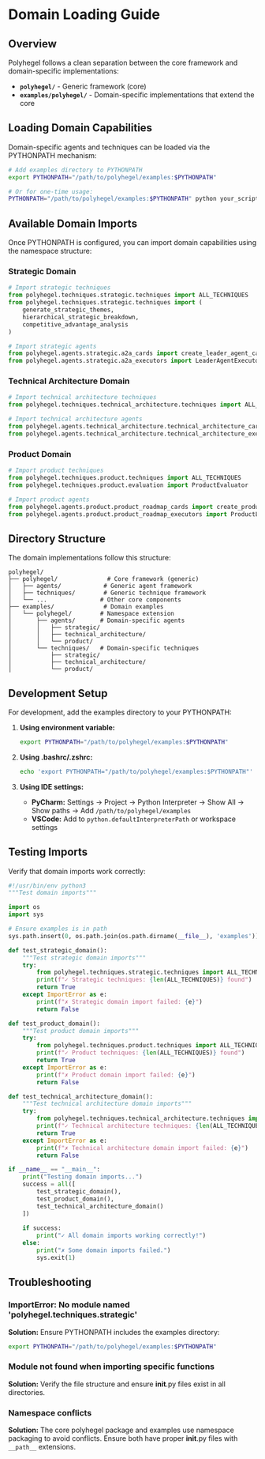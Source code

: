 # Domain Loading Guide

## Overview

Polyhegel follows a clean separation between the core framework and domain-specific implementations:

- **`polyhegel/`** - Generic framework (core)
- **`examples/polyhegel/`** - Domain-specific implementations that extend the core

## Loading Domain Capabilities

Domain-specific agents and techniques can be loaded via the PYTHONPATH mechanism:

```bash
# Add examples directory to PYTHONPATH
export PYTHONPATH="/path/to/polyhegel/examples:$PYTHONPATH"

# Or for one-time usage:
PYTHONPATH="/path/to/polyhegel/examples:$PYTHONPATH" python your_script.py
```

## Available Domain Imports

Once PYTHONPATH is configured, you can import domain capabilities using the namespace structure:

### Strategic Domain
```python
# Import strategic techniques
from polyhegel.techniques.strategic.techniques import ALL_TECHNIQUES
from polyhegel.techniques.strategic.techniques import (
    generate_strategic_themes,
    hierarchical_strategic_breakdown,
    competitive_advantage_analysis
)

# Import strategic agents
from polyhegel.agents.strategic.a2a_cards import create_leader_agent_card
from polyhegel.agents.strategic.a2a_executors import LeaderAgentExecutor
```

### Technical Architecture Domain
```python
# Import technical architecture techniques
from polyhegel.techniques.technical_architecture.techniques import ALL_TECHNIQUES

# Import technical architecture agents
from polyhegel.agents.technical_architecture.technical_architecture_cards import create_technical_leader_card
from polyhegel.agents.technical_architecture.technical_architecture_executors import TechnicalLeaderExecutor
```

### Product Domain
```python
# Import product techniques
from polyhegel.techniques.product.techniques import ALL_TECHNIQUES
from polyhegel.techniques.product.evaluation import ProductEvaluator

# Import product agents
from polyhegel.agents.product.product_roadmap_cards import create_product_leader_card
from polyhegel.agents.product.product_roadmap_executors import ProductLeaderExecutor
```

## Directory Structure

The domain implementations follow this structure:

```
polyhegel/
├── polyhegel/              # Core framework (generic)
│   ├── agents/            # Generic agent framework
│   ├── techniques/        # Generic technique framework  
│   └── ...               # Other core components
├── examples/              # Domain examples
│   └── polyhegel/        # Namespace extension
│       ├── agents/       # Domain-specific agents
│       │   ├── strategic/
│       │   ├── technical_architecture/
│       │   └── product/
│       └── techniques/   # Domain-specific techniques
│           ├── strategic/
│           ├── technical_architecture/
│           └── product/
```

## Development Setup

For development, add the examples directory to your PYTHONPATH:

1. **Using environment variable:**
   ```bash
   export PYTHONPATH="/path/to/polyhegel/examples:$PYTHONPATH"
   ```

2. **Using .bashrc/.zshrc:**
   ```bash
   echo 'export PYTHONPATH="/path/to/polyhegel/examples:$PYTHONPATH"' >> ~/.bashrc
   ```

3. **Using IDE settings:**
   - **PyCharm:** Settings → Project → Python Interpreter → Show All → Show paths → Add `/path/to/polyhegel/examples`
   - **VSCode:** Add to `python.defaultInterpreterPath` or workspace settings

## Testing Imports

Verify that domain imports work correctly:

```python
#!/usr/bin/env python3
"""Test domain imports"""

import os
import sys

# Ensure examples is in path
sys.path.insert(0, os.path.join(os.path.dirname(__file__), 'examples'))

def test_strategic_domain():
    """Test strategic domain imports"""
    try:
        from polyhegel.techniques.strategic.techniques import ALL_TECHNIQUES
        print(f"✓ Strategic techniques: {len(ALL_TECHNIQUES)} found")
        return True
    except ImportError as e:
        print(f"✗ Strategic domain import failed: {e}")
        return False

def test_product_domain():
    """Test product domain imports"""
    try:
        from polyhegel.techniques.product.techniques import ALL_TECHNIQUES
        print(f"✓ Product techniques: {len(ALL_TECHNIQUES)} found")
        return True
    except ImportError as e:
        print(f"✗ Product domain import failed: {e}")
        return False

def test_technical_architecture_domain():
    """Test technical architecture domain imports"""
    try:
        from polyhegel.techniques.technical_architecture.techniques import ALL_TECHNIQUES
        print(f"✓ Technical architecture techniques: {len(ALL_TECHNIQUES)} found")
        return True
    except ImportError as e:
        print(f"✗ Technical architecture domain import failed: {e}")
        return False

if __name__ == "__main__":
    print("Testing domain imports...")
    success = all([
        test_strategic_domain(),
        test_product_domain(), 
        test_technical_architecture_domain()
    ])
    
    if success:
        print("✓ All domain imports working correctly!")
    else:
        print("✗ Some domain imports failed.")
        sys.exit(1)
```

## Troubleshooting

### ImportError: No module named 'polyhegel.techniques.strategic'

**Solution:** Ensure PYTHONPATH includes the examples directory:
```bash
export PYTHONPATH="/path/to/polyhegel/examples:$PYTHONPATH"
```

### Module not found when importing specific functions

**Solution:** Verify the file structure and ensure __init__.py files exist in all directories.

### Namespace conflicts

**Solution:** The core polyhegel package and examples use namespace packaging to avoid conflicts. Ensure both have proper __init__.py files with `__path__` extensions.
